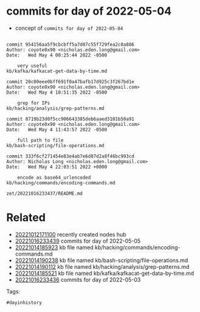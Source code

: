 # commits for day of 2022-05-04

- concept of `commits for day of 2022-05-04`

```

commit 954156aa5f9cbcbff5a7d07c55f729fea2c8a886
Author: coyote0x90 <nicholas.eden.long@gmail.com>
Date:   Wed May 4 00:25:44 2022 -0500

    very useful
kb/kafka/kafkacat-get-data-by-time.md

commit 20c00eee0bff691f0a47bafb17d925c3f267bd1e
Author: coyote0x90 <nicholas.eden.long@gmail.com>
Date:   Wed May 4 10:51:35 2022 -0500

    grep for IPs
kb/hacking/analysis/grep-patterns.md

commit 8719b23d0f5cc906643385deb6aaed3101b50a91
Author: coyote0x90 <nicholas.eden.long@gmail.com>
Date:   Wed May 4 11:43:57 2022 -0500

    full path to file
kb/bash-scripting/file-operations.md

commit 333f6cf271454e83e4ab7e6d87d2a8f46bc993cd
Author: Nicholas Long <nicholas.eden.long@gmail.com>
Date:   Wed May 4 22:03:51 2022 +0000

    encode as base64_urlencoded
kb/hacking/commands/encoding-commands.md
```

` zet/20221016233437/README.md `

# Related

- [20221012171100](/zet/20221012171100/README.md) recently created nodes hub
- [20221016233439](/zet/20221016233439/README.md) commits for day of 2022-05-05
- [20221014185923](/zet/20221014185923/README.md) kb file named kb/hacking/commands/encoding-commands.md
- [20221014190238](/zet/20221014190238/README.md) kb file named kb/bash-scripting/file-operations.md
- [20221014190112](/zet/20221014190112/README.md) kb file named kb/hacking/analysis/grep-patterns.md
- [20221014185521](/zet/20221014185521/README.md) kb file named kb/kafka/kafkacat-get-data-by-time.md
- [20221016233436](/zet/20221016233436/README.md) commits for day of 2022-05-03

Tags:

    #dayinhistory
